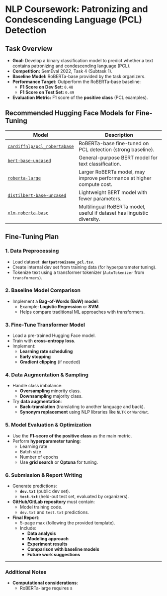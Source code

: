 # NLP Coursework: Patronizing and Condescending Language (PCL) Detection

## Task Overview
- **Goal:** Develop a binary classification model to predict whether a text contains patronizing and condescending language (PCL).
- **Competition:** SemEval 2022, Task 4 (Subtask 1).
- **Baseline Model:** RoBERTa-base provided by the task organizers.
- **Performance Target:** Outperform the RoBERTa-base baseline:
  - **F1 Score on Dev Set:** `0.48`
  - **F1 Score on Test Set:** `0.49`
- **Evaluation Metric:** F1 score of the **positive class** (PCL examples).

## Recommended Hugging Face Models for Fine-Tuning
| Model | Description |
|--------|------------|
| [`cardiffnlp/pcl_robertabase`](https://huggingface.co/cardiffnlp/pcl_robertabase) | RoBERTa-base fine-tuned on PCL detection (strong baseline). |
| [`bert-base-uncased`](https://huggingface.co/bert-base-uncased) | General-purpose BERT model for text classification. |
| [`roberta-large`](https://huggingface.co/roberta-large) | Larger RoBERTa model, may improve performance at higher compute cost. |
| [`distilbert-base-uncased`](https://huggingface.co/distilbert-base-uncased) | Lightweight BERT model with fewer parameters. |
| [`xlm-roberta-base`](https://huggingface.co/xlm-roberta-base) | Multilingual RoBERTa model, useful if dataset has linguistic diversity. |

## Fine-Tuning Plan

### 1. Data Preprocessing
- Load dataset: **`dontpatronizeme_pcl.tsv`**.
- Create internal dev set from training data (for hyperparameter tuning).
- Tokenize text using a transformer tokenizer (`AutoTokenizer` from `transformers`).

### 2. Baseline Model Comparison
- Implement a **Bag-of-Words (BoW) model**:
  - Example: **Logistic Regression** or **SVM**.
  - Helps compare traditional ML approaches with transformers.

### 3. Fine-Tune Transformer Model
- Load a pre-trained Hugging Face model.
- Train with **cross-entropy loss**.
- Implement:
  - **Learning rate scheduling**
  - **Early stopping**
  - **Gradient clipping** (if needed)

### 4. Data Augmentation & Sampling
- Handle class imbalance:
  - **Oversampling** minority class.
  - **Downsampling** majority class.
- Try **data augmentation**:
  - **Back-translation** (translating to another language and back).
  - **Synonym replacement** using NLP libraries like `NLTK` or `WordNet`.

### 5. Model Evaluation & Optimization
- Use the **F1-score of the positive class** as the main metric.
- Perform **hyperparameter tuning**:
  - Learning rate
  - Batch size
  - Number of epochs
  - Use **grid search** or **Optuna** for tuning.

### 6. Submission & Report Writing
- Generate predictions:
  - **`dev.txt`** (public dev set).
  - **`test.txt`** (held-out test set, evaluated by organizers).
- **GitHub/GitLab repository** must contain:
  - Model training code.
  - `dev.txt` and `test.txt` predictions.
- **Final Report**:
  - 5-page max (following the provided template).
  - Include:
    - **Data analysis**
    - **Modeling approach**
    - **Experiment results**
    - **Comparison with baseline models**
    - **Future work suggestions**

---

### Additional Notes
- **Computational considerations**:
  - RoBERTa-large requires s
